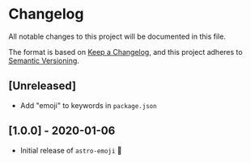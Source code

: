 # Changelog

All notable changes to this project will be documented in this file.

The format is based on [Keep a Changelog](https://keepachangelog.com/en/1.0.0/),
and this project adheres to [Semantic Versioning](https://semver.org/spec/v2.0.0.html).

## [Unreleased]

- Add "emoji" to keywords in `package.json`

## [1.0.0] - 2020-01-06

- Initial release of `astro-emoji` 🎉
